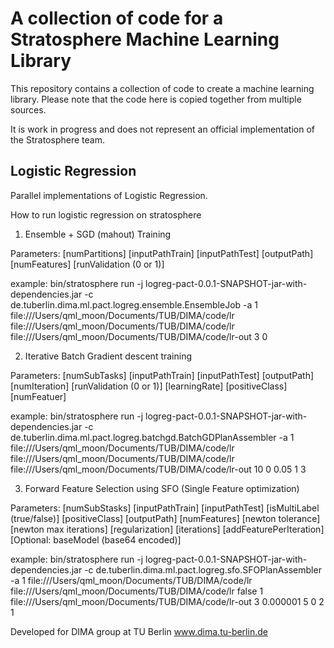 A collection of code for a Stratosphere Machine Learning Library
======

This repository contains a collection of code to create a machine learning library.
Please note that the code here is copied together from multiple sources. 

It is work in progress and does not represent an official implementation of the Stratosphere team.

## Logistic Regression

Parallel implementations of Logistic Regression.

How to run logistic regression on stratosphere

1) Ensemble + SGD (mahout) Training

Parameters: [numPartitions] [inputPathTrain] [inputPathTest] [outputPath] [numFeatures] [runValidation (0 or 1)]

example:
bin/stratosphere run -j logreg-pact-0.0.1-SNAPSHOT-jar-with-dependencies.jar -c de.tuberlin.dima.ml.pact.logreg.ensemble.EnsembleJob -a 1 file:///Users/qml_moon/Documents/TUB/DIMA/code/lr file:///Users/qml_moon/Documents/TUB/DIMA/code/lr file:///Users/qml_moon/Documents/TUB/DIMA/code/lr-out 3 0

2) Iterative Batch Gradient descent training

Parameters: [numSubTasks] [inputPathTrain] [inputPathTest] [outputPath] [numIteration] [runValidation (0 or 1)] [learningRate] [positiveClass] [numFeatuer]

example:
bin/stratosphere run -j logreg-pact-0.0.1-SNAPSHOT-jar-with-dependencies.jar -c de.tuberlin.dima.ml.pact.logreg.batchgd.BatchGDPlanAssembler -a 1 file:///Users/qml_moon/Documents/TUB/DIMA/code/lr file:///Users/qml_moon/Documents/TUB/DIMA/code/lr file:///Users/qml_moon/Documents/TUB/DIMA/code/lr-out 10 0 0.05 1 3

3) Forward Feature Selection using SFO (Single Feature optimization)

Parameters: [numSubStasks] [inputPathTrain] [inputPathTest] [isMultiLabel (true/false)] [positiveClass] [outputPath] [numFeatures] [newton tolerance] [newton max iterations] [regularization] [iterations] [addFeaturePerIteration] [Optional: baseModel (base64 encoded)]

example:
bin/stratosphere run -j logreg-pact-0.0.1-SNAPSHOT-jar-with-dependencies.jar -c de.tuberlin.dima.ml.pact.logreg.sfo.SFOPlanAssembler -a 1 file:///Users/qml_moon/Documents/TUB/DIMA/code/lr file:///Users/qml_moon/Documents/TUB/DIMA/code/lr false 1 file:///Users/qml_moon/Documents/TUB/DIMA/code/lr-out 3 0.000001 5 0 2 1 




Developed for DIMA group at TU Berlin www.dima.tu-berlin.de
